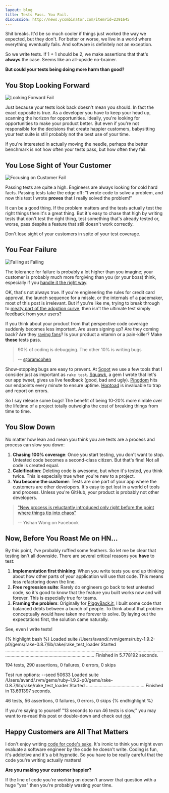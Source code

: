 ```yaml
---
layout: blog
title: Tests Pass. You Fail.
discussion: http://news.ycombinator.com/item?id=2391645
---
```


Shit breaks. It'd be so much cooler if things just worked the way we expected, but they don't. For better or worse, we live in a world where everything eventually fails. And software is definitely not an exception.

So we write tests. If 1 + 1 should be 2, we make assertions that that's **always** the case. Seems like an all-upside no-brainer.

**But could your tests being doing more harm than good?**

## You Stop Looking Forward

<img src="http://farm6.static.flickr.com/5134/5575368800_3a1e157df1_m.jpg" alt="Looking Forward Fail" title="Looking Forward Fail" class="right">

Just because your tests look back doesn't mean you should. In fact the exact opposite is true. As a developer you have to keep your head up, scanning the horizon for opportunities. Ideally, you're looking for opportunities to make your product better. But even if you're not responsible for the decisions that create happier customers, babysitting your test suite is still probably not the best use of your time.

If you're interested in actually moving the needle, perhaps the better benchmark is not how often your tests pass, but how often they fail.

## You Lose Sight of Your Customer

<img src="http://farm6.static.flickr.com/5265/5574782175_e9b08ab39a_m.jpg" alt="Focusing on Customer Fail" title="Focusing on Customer Fail" class="right">

Passing tests are quite a high. Engineers are always looking for cold hard facts. Passing tests take the edge off: "I wrote code to solve a problem, and now this test I wrote **proves** that I really solved the problem!"

It can be a good thing. If the problem matters and the tests actually test the right things then it's a great thing. But it's easy to chase that high by writing tests that don't test the right thing, test something that's already tested or, worse, pass despite a feature that still doesn't work correctly.

Don't lose sight of your customers in spite of your test coverage.

## You Fear Failure

<img src="http://farm6.static.flickr.com/5253/5574803627_2129538b6c_m.jpg" alt="Failing at Failing" title="Failing at Failing" class="right">

The tolerance for failure is probably a lot higher than you imagine; your customer is probably much more forgiving than you (or your boss) think, especially if you [handle it the right way][12].

OK, that's not always true. If you're engineering the rules for credit card approval, the launch sequence for a missle, or the internals of a pacemaker, most of this post is irrelevant. But if you're like me, trying to break through to [meaty part of the adoption curve][4], then isn't the ultimate test simply feedback from your users?

If you think about your product from that perspective code coverage suddenly becomes less important. Are users signing up? Are they coming back? Are they [raving fans][7]? Is your product a vitamin or a pain-killer? Make **those** tests pass.

> 90% of coding is debugging. The other 10% is writing bugs
>
> -- [@bramcohen][8]

Show-stopping bugs are easy to prevent. At [Sqoot][6] we use a few tools that I consider just as important as `rake test`. [Squawk][9], a gem I wrote that let's our app tweet, gives us live feedback (good, bad and ugly). [Pingdom][10] hits our endpoints every minute to ensure uptime. [Hoptoad][11] is invaluable to trap and report on errors.

So I say release some bugs! The benefit of being 10-20% more nimble over the lifetime of a project totally outweighs the cost of breaking things from time to time.

## You Slow Down

No matter how lean and mean you think you are tests are a process and process can slow you down:

1. **Chasing 100% coverage**: Once you start testing, you don't want to stop. Untested code becomes a second-class citizen. But that's fine! Not all code is created equal.
2. **Calcification**: Deleting code is awesome, but when it's tested, you think twice. This is especially true when you're new to a project.
3. **You become the customer**: Tests are one part of your app where the customers are other developers. It's easy to get lost in a world of tools and process. Unless you're GitHub, your product is probably not other developers.

> ["New process is reluctantly introduced only right before the point where things tip into chaos"][5]
>
> -- Yishan Wong on Facebook

## Now, Before You Roast Me on HN...

By this point, I've probably ruffled some feathers. So let me be clear that testing isn't all downside. There are several critical reasons you **have** to test:

1. **Implementation first thinking**: When you write tests you end up thinking about how other parts of your application will use that code. This means less refactoring down the line.
2. **Free regression suite**: Rarely do engineers go back to test untested code, so it's good to know that the feature you built works now and will forever. This is especially true for teams.
3. **Framing the problem**: Originally for [PiggyBack.it][2], I built some code that balanced debts between a bunch of people. To think about that problem conceptually would have taken me forever to solve. By laying out the expectations first, the solution came naturally.

See, even I write tests!

{% highlight bash %}
Loaded suite /Users/avand/.rvm/gems/ruby-1.9.2-p0/gems/rake-0.8.7/lib/rake/rake_test_loader
Started
..................................................................................................................................................................................................
Finished in 5.778192 seconds.

194 tests, 290 assertions, 0 failures, 0 errors, 0 skips

Test run options: --seed 50633
Loaded suite /Users/avand/.rvm/gems/ruby-1.9.2-p0/gems/rake-0.8.7/lib/rake/rake_test_loader
Started
..............................................
Finished in 13.691397 seconds.

46 tests, 56 assertions, 0 failures, 0 errors, 0 skips
{% endhighlight %}

If you're saying to yourself "13 seconds to run 46 tests is slow," you may want to re-read this post or double-down and check out [riot][3].

## Happy Customers are All That Matters

I don't enjoy writing [code for code's sake][1]. It's ironic to think you might even evaluate a software engineer by the code he doesn't write. Coding is fun, it's addictive and it's a bit hypnotic. So you have to be really careful that the code you're writing actually matters!

**Are you making your customer happier?**

If the line of code you're working on doesn't answer that question with a huge "yes" then you're probably wasting your time.



[1]: http://avandamiri.com/2010/02/08/getting-it-what-makes-a-great-software-engineer.html
[2]: http://piggyback.it/
[3]: https://github.com/thumblemonks/riot
[4]: http://en.wikipedia.org/wiki/Diffusion_of_innovations
[5]: http://algeri-wong.com/yishan/engineering-management-process.html
[6]: http://www.sqoot.com
[7]: http://www.amazon.com/Raving-Fans-Revolutionary-Approach-Customer/dp/0688123163
[8]: http://twitter.com/bramcohen/status/51714087842877440
[9]: http://github.com/avand/squawk
[10]: http://pingdom.com
[11]: http://hoptoadapp.com
[12]: http://robots.thoughtbot.com/post/4191116705/updates-on-hoptoad
